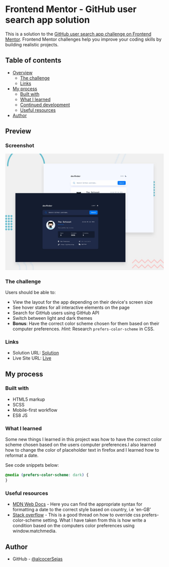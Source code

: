 # Frontend Mentor - GitHub user search app solution

This is a solution to the [GitHub user search app challenge on Frontend Mentor](https://www.frontendmentor.io/challenges/github-user-search-app-Q09YOgaH6). Frontend Mentor challenges help you improve your coding skills by building realistic projects.

## Table of contents

- [Overview](#overview)
  - [The challenge](#the-challenge)
  - [Links](#links)
- [My process](#my-process)
  - [Built with](#built-with)
  - [What I learned](#what-i-learned)
  - [Continued development](#continued-development)
  - [Useful resources](#useful-resources)
- [Author](#author)

## Preview
### Screenshot

![](./assets/preview.jpg)

### The challenge

Users should be able to:

- View the layout for the app depending on their device's screen size
- See hover states for all interactive elements on the page
- Search for GitHub users using GitHub API
- Switch between light and dark themes
- **Bonus**: Have the correct color scheme chosen for them based on their computer preferences. _Hint_: Research `prefers-color-scheme` in CSS.

### Links

- Solution URL: [Solution](https://github.com/fabioAlcocer/git-hub-API)
- Live Site URL: [Live](https://api-github-search.netlify.app/)

## My process

### Built with

- HTML5 markup
- SCSS
- Mobile-first workflow
- ES8 JS

### What I learned

Some new things I learned in this project was how to have the correct color scheme chosen based on the users computer preferences.I also learned how to change the color of placeholder text in firefox and I learned how to reformat a date.

See code snippets below:

```css
@media (prefers-color-scheme: dark) {
}
```
### Useful resources

- [MDN Web Docs](https://developer.mozilla.org/en-US/docs/Web/JavaScript/Reference/Global_Objects/Intl/DateTimeFormat) - Here you can find the appropriate syntax for formatting a date to the correct style based on country, i.e 'en-GB'
- [Stack overflow](https://stackoverflow.com/questions/56300132/how-to-override-css-prefers-color-scheme-setting) - This is a good thread on how to override css prefers-color-scheme setting. What I have taken from this is how write a condition based on the computers color preferences using window.matchmedia.

## Author

- GitHub - [@alcocerSejas](https://github.com/fabioAlcocer/)
